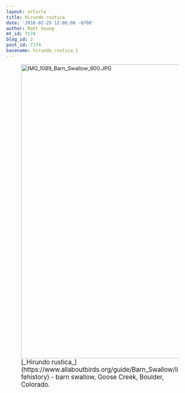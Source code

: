 ```yaml
---
layout: article
title: Hirundo rustica
date: '2016-02-29 12:00:00 -0700'
author: Matt Young
mt_id: 7174
blog_id: 2
post_id: 7174
basename: hirundo_rustica_1
---
```

<figure>
<img src="{{ site.baseurl }}/uploads/2016/IMG_1089_Barn_Swallow_600.JPG" alt="IMG_1089_Barn_Swallow_600.JPG" width="600" height="789" />
<figcaption markdown="span">
<big>[_Hirundo rustica_](https://www.allaboutbirds.org/guide/Barn_Swallow/lifehistory) - barn swallow, Goose Creek, Boulder, Colorado.</big>

</figcaption>
</figure>
